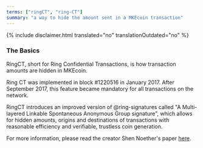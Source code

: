 ```yaml
---
terms: ["ringCT", "ring-CT"]
summary: "a way to hide the amount sent in a MKEcoin transaction"
---
```


{% include disclaimer.html translated="no" translationOutdated="no" %}
### The Basics
RingCT, short for Ring Confidential Transactions, is how transaction amounts are hidden in MKEcoin.

Ring CT was implemented in block #1220516 in January 2017.  After September 2017, this feature became mandatory for all transactions on the network.

RingCT introduces an improved version of @ring-signatures called "A Multi-layered Linkable Spontaneous Anonymous Group signature", which allows for hidden amounts, origins and destinations of transactions with reasonable efficiency and verifiable, trustless coin generation.

For more information, please read the creator Shen Noether's paper [here](https://eprint.iacr.org/2015/1098).
